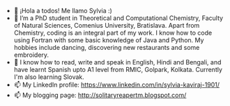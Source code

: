 - 👋 ¡Hola a todos! Me llamo Sylvia :)
- 👀 I’m a PhD student in Theoretical and Computational Chemistry, Faculty of Natural Sciences, Comenius University, Bratislava. Apart from Chemistry, coding is an integral part of my work. I know how to code using Fortran with some basic knowledge of Java and Python. My hobbies include dancing, discovering new restaurants and some embroidery.
- 🌱 I know how to read, write and speak in English, Hindi and Bengali, and have learnt Spanish upto A1 level from RMIC, Golpark, Kolkata. Currently I'm also learning Slovak. 
- 📫 My LinkedIn profile: https://www.linkedin.com/in/sylvia-kaviraj-1901/
- 📫 My blogging page: http://solitaryreapertm.blogspot.com/

<!---
sylvia-19/sylvia-19 is a ✨ special ✨ repository because its `README.md` (this file) appears on your GitHub profile.
You can click the Preview link to take a look at your changes.
--->
